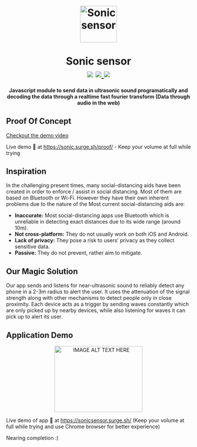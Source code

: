 <h1 align="center">
  <br>
  <img src="https://image.flaticon.com/icons/svg/880/880910.svg" alt="Sonic sensor" width="100">
  <br>
  <br>
  <span>Sonic sensor</span>
  <br>
  <img src="https://img.shields.io/npm/l/stegcloak?style=plastic" />
  <a href="https://www.npmjs.com/package/stegcloak"> <img src="https://img.shields.io/npm/v/stegcloak?style=plastic" /> </a>
  <img src="https://img.shields.io/badge/code_style-standard-brightgreen.svg" />
  <br>
</h1>
<h4 align="center">Javascript module to send data in ultrasonic sound programatically and decoding the data through a realtime fast fourier transform (Data through audio in the web)
</h4>

## Proof Of Concept

<a href='https://res.cloudinary.com/dqmbs2chk/video/upload/v1598886336/demo_obb9eg.mp4'> Checkout the demo video</a>

Live demo 🚀 at https://sonic.surge.sh/proof/ - Keep your volume at full while trying

## Inspiration
In the challenging present times, many social-distancing aids have been created in order to enforce / assist in social distancing. Most of them are based on Bluetooth or Wi-Fi. However they have their own inherent problems due to the nature of the 
Most current social-distancing aids are: 
* **Inaccurate:** Most social-distancing apps use Bluetooth which is unreliable in detecting exact distances due to its wide range (around 10m). 
* **Not cross-platform:** They do not usually work on both iOS and Android. 
* **Lack of privacy:** They pose a risk to users’ privacy as they collect sensitive data. 
* **Passive:** They do not prevent, rather aim to mitigate.

## Our Magic Solution

Our app sends and listens for near-ultrasonic sound to reliably detect any phone in a 2-3m radius to alert the user. It uses the attenuation of the signal strength along with other mechanisms to detect people only in close proximity. Each device acts as a trigger by sending waves constantly which are only picked up by nearby devices, while also listening for waves it can pick up to alert its user.

## Application Demo

<div align="center" >
<a href="https://vimeo.com/450794816" target="_blank"><img src="https://img.youtube.com/vi/p4S_WvLqK7Y/3.jpg"
alt="IMAGE ALT TEXT HERE" width="240" height="180" /></a>
</div>

Live demo of app 🚀 at https://sonicsensor.surge.sh/  (Keep your volume at full while trying and use Chrome browser for better experience)

Nearing completion :)
